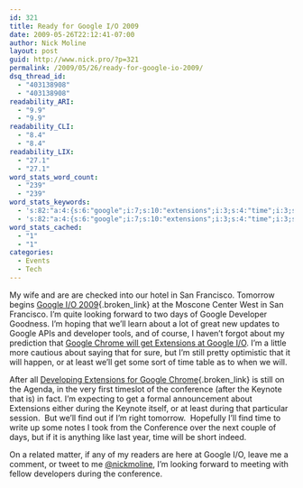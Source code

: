 ```yaml
---
id: 321
title: Ready for Google I/O 2009
date: 2009-05-26T22:12:41-07:00
author: Nick Moline
layout: post
guid: http://www.nick.pro/?p=321
permalink: /2009/05/26/ready-for-google-io-2009/
dsq_thread_id:
  - "403138908"
  - "403138908"
readability_ARI:
  - "9.9"
  - "9.9"
readability_CLI:
  - "8.4"
  - "8.4"
readability_LIX:
  - "27.1"
  - "27.1"
word_stats_word_count:
  - "239"
  - "239"
word_stats_keywords:
  - 's:82:"a:4:{s:6:"google";i:7;s:10:"extensions";i:3;s:4:"time";i:3;s:10:"conference";i:3;}";'
  - 's:82:"a:4:{s:6:"google";i:7;s:10:"extensions";i:3;s:4:"time";i:3;s:10:"conference";i:3;}";'
word_stats_cached:
  - "1"
  - "1"
categories:
  - Events
  - Tech
---
```

My wife and are are checked into our hotel in San Francisco. Tomorrow begins [Google I/O 2009](http://code.google.com/io){.broken_link} at the Moscone Center West in San Francisco. I&#8217;m quite looking forward to two days of Google Developer Goodness. I&#8217;m hoping that we&#8217;ll learn about a lot of great new updates to Google APIs and developer tools, and of course, I haven&#8217;t forgot about my prediction that [Google Chrome will get Extensions at Google I/O](https://www.nick.pro/2009/02/04/google-chrome-extensions-coming-out-by-may/). I&#8217;m a little more cautious about saying that for sure, but I&#8217;m still pretty optimistic that it will happen, or at least we&#8217;ll get some sort of time table as to when we will.

After all [Developing Extensions for Google Chrome](http://code.google.com/events/io/sessions/DevelopingExtensionsGoogleChrome.html){.broken_link} is still on the Agenda, in the very first timeslot of the conference (after the Keynote that is) in fact. I&#8217;m expecting to get a formal announcement about Extensions either during the Keynote itself, or at least during that particular session.  But we&#8217;ll find out if I&#8217;m right tomorrow.  Hopefully I&#8217;ll find time to write up some notes I took from the Conference over the next couple of days, but if it is anything like last year, time will be short indeed.

On a related matter, if any of my readers are here at Google I/O, leave me a comment, or tweet to me <a href=&#8221;http://twitter.com/nickmoline&#8221;>@nickmoline</a>, I&#8217;m looking forward to meeting with fellow developers during the conference.